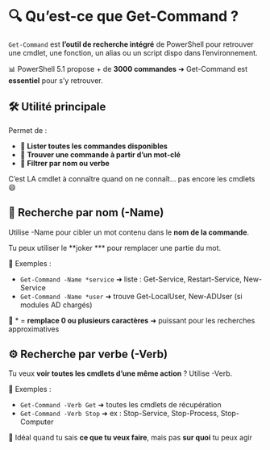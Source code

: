 # **🔍 Qu’est-ce que Get-Command ?**

`Get-Command` est **l’outil de recherche intégré** de PowerShell pour retrouver une cmdlet, une fonction, un alias ou un script dispo dans l’environnement.

📊 PowerShell 5.1 propose + de **3000 commandes** ➜ Get-Command est **essentiel** pour s’y retrouver.



## **🛠️ Utilité principale**

Permet de :

- 🔎 **Lister toutes les commandes disponibles**
- 🧭 **Trouver une commande à partir d’un mot-clé**
- 🧩 **Filtrer par nom ou verbe**

C’est LA cmdlet à connaître quand on ne connaît… pas encore les cmdlets 😄



## **🧩 Recherche par nom (-Name)**

Utilise -Name pour cibler un mot contenu dans le **nom de la commande**.

Tu peux utiliser le **joker *** pour remplacer une partie du mot.

🧪 Exemples :

- `Get-Command -Name *service` ➜ liste : Get-Service, Restart-Service, New-Service
- `Get-Command -Name *user` ➜ trouve Get-LocalUser, New-ADUser (si modules AD chargés)

📌 * = **remplace 0 ou plusieurs caractères** ➜ puissant pour les recherches approximatives



## **⚙️ Recherche par verbe (-Verb)**

Tu veux **voir toutes les cmdlets d’une même action** ? Utilise -Verb.

🧪 Exemples :

- `Get-Command -Verb Get` ➜ toutes les cmdlets de récupération
- `Get-Command -Verb Stop` ➜ ex : Stop-Service, Stop-Process, Stop-Computer

📌 Idéal quand tu sais **ce que tu veux faire**, mais pas **sur quoi** tu peux agir

